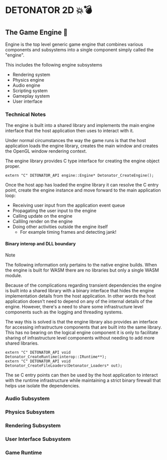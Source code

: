 DETONATOR 2D 💥💣
===============

The Game Engine 🚂
----------------

Engine is the top level generic game engine that combines
various components and subsystems into a single component
simply called the "engine".

This includes the following engine subsystems<br>
* Rendering system
* Physics engine
* Audio engine
* Scripting system
* Gameplay system
* User interface


### Technical Notes

The engine is built into a shared library and implements
the main engine interface that the host application then uses to
interact with it.

Under normal circumstances the way the game runs is that the host
application loads the engine library, creates the main window and
creates the OpenGL window rendering context.

The engine library provides C type interface for creating the engine
object proper.

```
extern "C" DETONATOR_API engine::Engine* Detonator_CreateEngine();
```

Once the host app has loaded the engine library it can resolve the
C entry point, create the engine instance and move forward to the
main application loop:<br>

* Receiving user input from the application event queue
* Propagating the user input to the engine
* Calling update on the engine
* Callilng render on the engine
* Doing other activities outside the engine itself
  * For example timing frames and detecting jank!

#### Binary interop and DLL boundary

> [!NOTE]
>
> The following information only pertains to the native engine
> builds. When the engine is built for WASM there are no libraries
> but only a single WASM module.

Because of the complications regarding transient dependencies the
engine is built into a shared library with a binary interface that
hides the engine implementation details from the host application.
In other words the host application doesn't need to depend on any
of the internal details of the engine. However, there's a need to
share some infrastructure level components such as the logging
and threading systems.

The way this is solved is that the engine library also provides
an interface for accessing infrastructure components that are
built into the same library. This has no bearing on the logical
engine component it is only to facilitate sharing of infrastructure
level components without needing to add more shared libraries.

```
extern "C" DETONATOR_API void Detonator_CreateRuntime(interop::IRuntime**);
extern "C" DETONATOR_API void Detonator_CreateFileLoaders(Detonator_Loaders* out);
```

The se C entry points can then be used by the host application
to interact with the runtime infrastructure while maintaining a
strict binary firewall that helps use isolate the dependencies.


### Audio Subsystem

### Physics Subsystem

### Rendering Subsystem

### User Interface Subsystem

### Game Runtime

